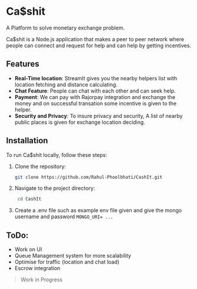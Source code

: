 # Ca$shit
A Platform to solve monetary exchange problem.

Ca$shit is a Node.js application that makes a peer to peer network where people can connect and request for help and can help by getting incentives. 

## Features

- **Real-Time location**: StreamIt gives you the nearby helpers list with location fetching and distance calculating. 
- **Chat Feature**: People can chat with each other and can seek help.
- **Payment**: We can pay with Rajorpay integration and exchange the money and on successful transation some incentive is given to the helper.
- **Security and Privacy**: To insure privacy and security, A list of nearby public places is given for exchange location deciding. 
  
## Installation

To run Ca$shit locally, follow these steps:

1. Clone the repository:

   ```bash
   git clone https://github.com/Rahul-Phoolbhati/CashIt.git

2. Navigate to the project directory:
    ```bash
     cd CashIt

3. Create a .env file such as example env file given and give the mongo username and password
     ``` MONGO_URI= ... ```



## ToDo: 

* Work on UI 
* Queue Management system for more scalability
* Optimise for traffic (location and chat load)
* Escrow integration






> Work in Progress
